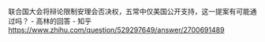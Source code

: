 联合国大会将辩论限制安理会否决权，五常中仅美国公开支持，这一提案有可能通过吗？ - 高林的回答 - 知乎
https://www.zhihu.com/question/529297649/answer/2700691489
